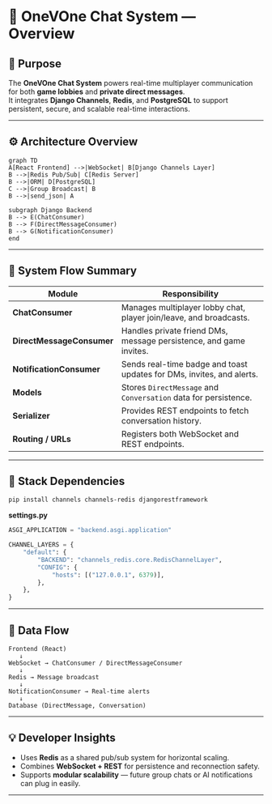 # 💬 OneVOne Chat System — Overview

## 🧠 Purpose
The **OneVOne Chat System** powers real-time multiplayer communication for both **game lobbies** and **private direct messages**.  
It integrates **Django Channels**, **Redis**, and **PostgreSQL** to support persistent, secure, and scalable real-time interactions.

---

## ⚙️ Architecture Overview

```mermaid
graph TD
A[React Frontend] -->|WebSocket| B[Django Channels Layer]
B -->|Redis Pub/Sub| C[Redis Server]
B -->|ORM| D[PostgreSQL]
C -->|Group Broadcast| B
B -->|send_json| A

subgraph Django Backend
B --> E(ChatConsumer)
B --> F(DirectMessageConsumer)
B --> G(NotificationConsumer)
end
```

---

## 🔄 System Flow Summary

| Module | Responsibility |
|--------|----------------|
| **ChatConsumer** | Manages multiplayer lobby chat, player join/leave, and broadcasts. |
| **DirectMessageConsumer** | Handles private friend DMs, message persistence, and game invites. |
| **NotificationConsumer** | Sends real-time badge and toast updates for DMs, invites, and alerts. |
| **Models** | Stores `DirectMessage` and `Conversation` data for persistence. |
| **Serializer** | Provides REST endpoints to fetch conversation history. |
| **Routing / URLs** | Registers both WebSocket and REST endpoints. |

---

## 🧩 Stack Dependencies

```bash
pip install channels channels-redis djangorestframework
```

**settings.py**
```python
ASGI_APPLICATION = "backend.asgi.application"

CHANNEL_LAYERS = {
    "default": {
        "BACKEND": "channels_redis.core.RedisChannelLayer",
        "CONFIG": {
            "hosts": [("127.0.0.1", 6379)],
        },
    },
}
```

---

## 🧱 Data Flow

```
Frontend (React)
   ↓
WebSocket → ChatConsumer / DirectMessageConsumer
   ↓
Redis → Message broadcast
   ↓
NotificationConsumer → Real-time alerts
   ↓
Database (DirectMessage, Conversation)
```

---

## 💡 Developer Insights
- Uses **Redis** as a shared pub/sub system for horizontal scaling.
- Combines **WebSocket + REST** for persistence and reconnection safety.
- Supports **modular scalability** — future group chats or AI notifications can plug in easily.

---
